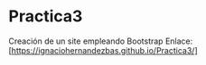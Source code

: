 # Practica3
Creación de un site empleando Bootstrap
Enlace:  [https://ignaciohernandezbas.github.io/Practica3/] 
